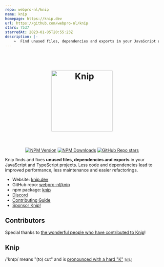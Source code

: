 ```yaml
---
repo: webpro-nl/knip
name: knip
homepage: https://knip.dev
url: https://github.com/webpro-nl/knip
stars: 7537
starredAt: 2023-01-05T20:55:23Z
description: |-
    ✂️  Find unused files, dependencies and exports in your JavaScript and TypeScript projects. Knip it before you ship it!
---
```


<h1 align="center">
  <br>
  <a href="https://knip.dev">
    <img height="200" width="200" src="https://knip.dev/favicon.svg" alt="Knip" />
  </a>
  <br>
  <br>
</h1>

<div align="center">

[![NPM Version](https://img.shields.io/npm/v/knip)][1]
[![NPM Downloads](https://img.shields.io/npm/dm/knip)][1]
[![GitHub Repo stars](https://img.shields.io/github/stars/webpro-nl/knip)][2]

</div>

Knip finds and fixes **unused files, dependencies and exports** in your
JavaScript and TypeScript projects. Less code and dependencies lead to improved
performance, less maintenance and easier refactorings.

- Website: [knip.dev][3]
- GitHub repo: [webpro-nl/knip][2]
- npm package: [knip][1]
- [Discord][4]
- [Contributing Guide][5]
- [Sponsor Knip!][6]

## Contributors

Special thanks to [the wonderful people who have contributed to Knip][8]!

## Knip

/'knɪp/ means "(to) cut" and is [pronounced with a hard "K"][7] 🇳🇱

[1]: https://www.npmjs.com/package/knip
[2]: https://github.com/webpro-nl/knip
[3]: https://knip.dev
[4]: https://discord.gg/r5uXTtbTpc
[5]: https://github.com/webpro-nl/knip/blob/main/.github/CONTRIBUTING.md
[6]: https://knip.dev/sponsors
[7]: https://www.youtube.com/watch?v=PE7h7KvQoUI&t=9s
[8]: https://knip.dev/#-contributors

